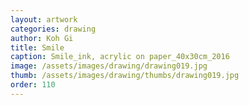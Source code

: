 ```yaml
---
layout: artwork
categories: drawing
author: Koh Gi
title: Smile
caption: Smile_ink, acrylic on paper_40x30cm_2016
image: /assets/images/drawing/drawing019.jpg
thumb: /assets/images/drawing/thumbs/drawing019.jpg
order: 110
---
```

